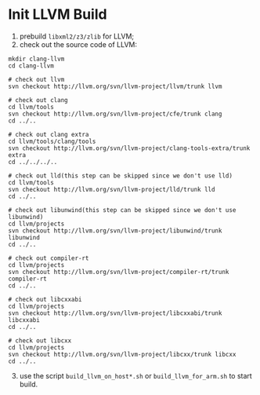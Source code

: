 Init LLVM Build
=======

1. prebuild `libxml2/z3/zlib` for LLVM;
2. check out the source code of LLVM:

```shell
mkdir clang-llvm
cd clang-llvm

# check out llvm
svn checkout http://llvm.org/svn/llvm-project/llvm/trunk llvm

# check out clang
cd llvm/tools
svn checkout http://llvm.org/svn/llvm-project/cfe/trunk clang
cd ../..

# check out clang extra
cd llvm/tools/clang/tools
svn checkout http://llvm.org/svn/llvm-project/clang-tools-extra/trunk extra
cd ../../../..

# check out lld(this step can be skipped since we don't use lld)
cd llvm/tools
svn checkout http://llvm.org/svn/llvm-project/lld/trunk lld
cd ../..

# check out libunwind(this step can be skipped since we don't use libunwind)
cd llvm/projects
svn checkout http://llvm.org/svn/llvm-project/libunwind/trunk libunwind
cd ../..

# check out compiler-rt
cd llvm/projects
svn checkout http://llvm.org/svn/llvm-project/compiler-rt/trunk compiler-rt
cd ../..

# check out libcxxabi
cd llvm/projects
svn checkout http://llvm.org/svn/llvm-project/libcxxabi/trunk libcxxabi
cd ../..

# check out libcxx
cd llvm/projects
svn checkout http://llvm.org/svn/llvm-project/libcxx/trunk libcxx
cd ../..
```

3. use the script `build_llvm_on_host*.sh` or `build_llvm_for_arm.sh` to start build.
